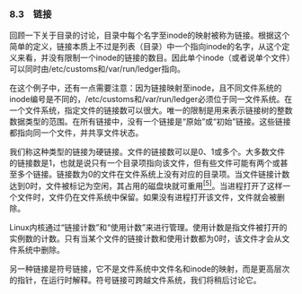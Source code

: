 ### 8.3　链接

回顾一下关于目录的讨论，目录中每个名字至inode的映射被称为链接。根据这个简单的定义，链接本质上不过是列表（目录）中一个指向inode的名字，从这个定义来看，并没有限制一个inode的链接的数目。因此单个inode（或者说单个文件）可以同时由/etc/customs和/var/run/ledger指向。

在这个例子中，还有一点需要注意：因为链接映射至inode，且不同文件系统的inode编号是不同的，/etc/customs和/var/run/ledger必须位于同一文件系统。在一个文件系统，指定文件的链接数可以很大。唯一的限制是用来表示链接树的整数数据类型的范围。在所有链接中，没有一个链接是“原始”或“初始”链接。这些链接都指向同一个文件，并共享文件状态。

我们称这种类型的链接为硬链接。文件的链接数可以是0、1或多个。大多数文件的链接数是1，也就是说只有一个目录项指向该文件，但有些文件可能有两个或甚至多个链接。链接数为0的文件在文件系统上没有对应的目录项。当文件链接计数达到0时，文件被标记为空闲，其占用的磁盘块就可重用<a class="my_markdown" href="['#anchor85']"><sup class="my_markdown">[5]</sup></a>。当进程打开了这样一个文件时，文件仍在文件系统中保留。如果没有进程打开该文件，文件就会被删除。

Linux内核通过“链接计数”和“使用计数”来进行管理。使用计数是指文件被打开的实例数的计数。只有当某个文件的链接计数和使用计数都为0时，该文件才会从文件系统中删除。

另一种链接是符号链接，它不是文件系统中文件名和inode的映射，而是更高层次的指针，在运行时解释。符号链接可跨越文件系统，我们将稍后讨论它。

